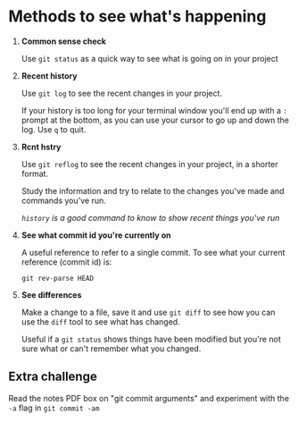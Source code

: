 # Methods to see what's happening

1) **Common sense check**

	Use `git status` as a quick way to see what is going on in your project

1) **Recent history**

	Use `git log` to see the recent changes in your project.
	
	If your history is too long for your terminal window you'll end up with a `:` prompt at the bottom, as you can use your cursor to go up and down the log. Use `q` to quit.

1) **Rcnt hstry**
	
	Use `git reflog` to see the recent changes in your project, in a shorter format.
	
	Study the information and try to relate to the changes you've made and commands you've run.
	
	*`history` is a good command to know to show recent things you've run*

1) **See what commit id you're currently on**

	A useful reference to refer to a single commit. To see what your current reference (commit id) is:
	
	`git rev-parse HEAD`

1) **See differences**

	Make a change to a file, save it and use `git diff` to see how you can use the `diff` tool to see what has changed.

	Useful if a `git status` shows things have been modified but you're not sure what or can't remember what you changed.


## Extra challenge

Read the notes PDF box on "git commit arguments" and experiment with the `-a` flag in `git commit -am`